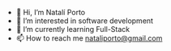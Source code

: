 - 👋 Hi, I’m Natalí Porto
- 👀 I’m interested in software development
- 🌱 I’m currently learning Full-Stack 
- 📫 How to reach me nataliporto@gmail.com

